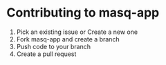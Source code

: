 # Contributing to masq-app

1. Pick an existing issue or Create a new one
2. Fork masq-app and create a branch
3. Push code to your branch
4. Create a pull request
